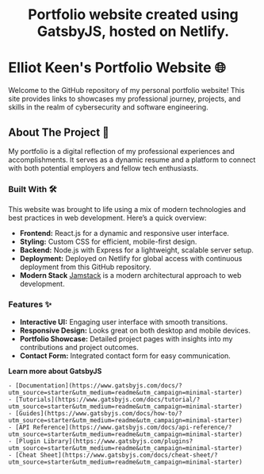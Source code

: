 <h1 align="center">
  Portfolio website created using <link url="https://www.gatsbyjs.com">GatsbyJS</link>, hosted on <link url="https://app.netlify.com">Netlify</link>. 
</h1>

# Elliot Keen's Portfolio Website 🌐

Welcome to the GitHub repository of my personal portfolio website! This site provides links to showcases my professional journey, projects, and skills in the realm of cybersecurity and software engineering.

## About The Project 📖

My portfolio is a digital reflection of my professional experiences and accomplishments. It serves as a dynamic resume and a platform to connect with both potential employers and fellow tech enthusiasts. 

### Built With 🛠️

This website was brought to life using a mix of modern technologies and best practices in web development. Here’s a quick overview:

- **Frontend:** React.js for a dynamic and responsive user interface.
- **Styling:** Custom CSS for efficient, mobile-first design.
- **Backend:** Node.js with Express for a lightweight, scalable server setup.
- **Deployment:** Deployed on Netlify for global access with continuous deployment from this GitHub repository.
- **Modern Stack** [Jamstack](https://jamstack.org) is a modern architectural approach to web development.

### Features ✨

- **Interactive UI:** Engaging user interface with smooth transitions.
- **Responsive Design:** Looks great on both desktop and mobile devices.
- **Portfolio Showcase:** Detailed project pages with insights into my contributions and project outcomes.
- **Contact Form:** Integrated contact form for easy communication.

**Learn more about GatsbyJS**

    - [Documentation](https://www.gatsbyjs.com/docs/?utm_source=starter&utm_medium=readme&utm_campaign=minimal-starter)
    - [Tutorials](https://www.gatsbyjs.com/docs/tutorial/?utm_source=starter&utm_medium=readme&utm_campaign=minimal-starter)
    - [Guides](https://www.gatsbyjs.com/docs/how-to/?utm_source=starter&utm_medium=readme&utm_campaign=minimal-starter)
    - [API Reference](https://www.gatsbyjs.com/docs/api-reference/?utm_source=starter&utm_medium=readme&utm_campaign=minimal-starter)
    - [Plugin Library](https://www.gatsbyjs.com/plugins?utm_source=starter&utm_medium=readme&utm_campaign=minimal-starter)
    - [Cheat Sheet](https://www.gatsbyjs.com/docs/cheat-sheet/?utm_source=starter&utm_medium=readme&utm_campaign=minimal-starter)